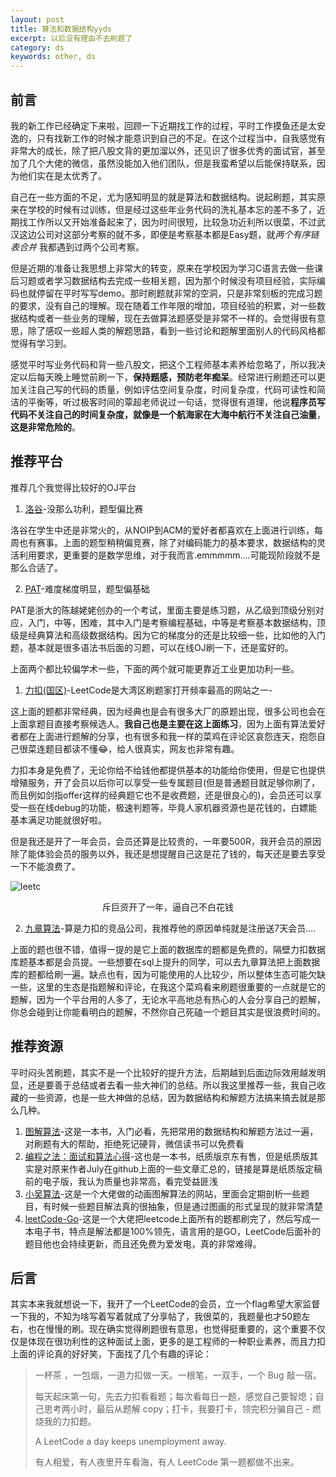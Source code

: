 ```yaml
---
layout: post
title: 算法和数据结构yyds
excerpt: 以后没有理由不去刷题了
category: ds
keywords: other, ds
---
```


## 前言

我的新工作已经确定下来啦，回顾一下近期找工作的过程，平时工作摸鱼还是太安逸的，只有找新工作的时候才能意识到自己的不足。在这个过程当中，自我感觉有非常大的成长，除了把八股文背的更加溜以外，还见识了很多优秀的面试官，甚至加了几个大佬的微信，虽然没能加入他们团队，但是我蛮希望以后能保持联系，因为他们实在是太优秀了。

自己在一些方面的不足，尤为感知明显的就是算法和数据结构。说起刷题，其实原来在学校的时候有过训练，但是经过这些年业务代码的洗礼基本忘的差不多了，近期找工作所以又开始准备起来了，因为时间很短，比较急功近利所以很菜，不过武汉这边公司对这部分考察的就不多，即便是考察基本都是Easy题，就*两个有序链表合并* 我都遇到过两个公司考察。

但是近期的准备让我思想上非常大的转变，原来在学校因为学习C语言去做一些课后习题或者学习数据结构去完成一些相关题，因为那个时候没有项目经验，实际编码也就停留在平时写写demo。那时刷题就非常的空洞，只是非常刻板的完成习题的要求，没有自己的理解。现在随着工作年限的增加，项目经验的积累，对一些数据结构或者一些业务的理解，现在去做算法题感受是非常不一样的。会觉得很有意思，除了感叹一些超人类的解题思路，看到一些讨论和题解里面别人的代码风格都觉得有学习到。

感觉平时写业务代码和背一些八股文，把这个工程师基本素养给忽略了，所以我决定以后每天晚上睡觉前刷一下，**保持题感，预防老年痴呆**。经常进行刷题还可以更加关注自己写的代码的质量，例如评估空间复杂度，时间复杂度，代码可读性和简洁的平衡等，听过极客时间的覃超老师说过一句话，觉得很有道理，他说**程序员写代码不关注自己的时间复杂度，就像是一个航海家在大海中航行不关注自己油量**，**这是非常危险的**。

## 推荐平台

推荐几个我觉得比较好的OJ平台

1. [洛谷](https://www.luogu.com.cn/)-没那么功利，题型偏比赛

洛谷在学生中还是非常火的，从NOIP到ACM的爱好者都喜欢在上面进行训练，每周也有赛事。上面的题型稍稍偏竞赛，除了对编码能力的基本要求，数据结构的灵活利用要求，更重要的是数学思维，对于我而言.emmmmm....可能现阶段就不是那么合适了。

2. [PAT](https://www.patest.cn/practice)-难度梯度明显，题型偏基础

PAT是浙大的陈越姥姥创办的一个考试，里面主要是练习题，从乙级到顶级分别对应，入门，中等，困难，其中入门是考察编程基础，中等是考察基本数据结构，顶级是经典算法和高级数据结构。因为它的梯度分的还是比较细一些，比如他的入门题，基本就是很多语法书后面的习题，可以在线OJ刷一下，还是蛮好的。

上面两个都比较偏学术一些，下面的两个就可能更靠近工业更加功利一些。

1. [力扣(国区)](https://leetcode-cn.com/problemset/algorithms/)-LeetCode是大湾区刷题家打开频率最高的网站之一-

这上面的题都非常经典，因为经典也是会有很多大厂的原题出现，很多公司也会在上面拿题目直接考察候选人。**我自己也是主要在这上面练习**，因为上面有算法爱好者都在上面进行题解的分享，也有很多和我一样的菜鸡在评论区哀怨连天，抱怨自己很菜连题目都读不懂😂，给人很真实，网友也非常有趣。

力扣本身是免费了，无论你给不给钱他都提供基本的功能给你使用，但是它也提供增殖服务，开了会员以后你可以享受一些专属题目(但是普通题目就足够你刷了，而且例如剑指offer这样的经典题它也不是收费题，还是很良心的)，会员还可以享受一些在线debug的功能，极速判题等，毕竟人家机器资源也是花钱的，白嫖能基本满足功能就很好啦。

但是我还是开了一年会员，会员还算是比较贵的，一年要500R，我开会员的原因除了能体验会员的服务以外，我还是想提醒自己这是花了钱的，每天还是要去享受一下不能浪费了。

![leetc](https://mypicgogo.oss-cn-hangzhou.aliyuncs.com/tuchuang20210821161156.png)

<center>斥巨资开了一年，逼自己不白花钱</center>

2. [九章算法](https://lc.jiuzhang.com/problem/)-算是力扣的竞品公司，我推荐他的原因单纯就是注册送7天会员....

上面的题也很不错，值得一提的是它上面的数据库的题都是免费的，隔壁力扣数据库题基本都是会员提。一些想要在sql上提升的同学，可以去九章算法把上面数据库的题都给刷一遍。缺点也有，因为可能使用的人比较少，所以整体生态可能欠缺一些，这里的生态是指题解和评论，在我这个菜鸡看来刷题很重要的一点就是它的题解，因为一个平台用的人多了，无论水平高地总有热心的人会分享自己的题解，你总会碰到让你能看明白的题解，不然你自己死磕一个题目其实是很浪费时间的。



## 推荐资源

平时闷头苦刷题，其实不是一个比较好的提升方法，后期越到后面边际效用越发明显，还是要善于总结或者去看一些大神们的总结。所以我这里推荐一些，我自己收藏的一些资源，也是一些大神做的总结，因为数据结构和解题方法搞来搞去就是那么几种。

1. [图解算法](https://weread.qq.com/web/reader/fbf32b80715c0184fbff41f)-这是一本书，入门必看，先把常用的数据结构和解题方法过一遍，对刷题有大的帮助，拒绝死记硬背，微信读书可以免费看
2. [编程之法：面试和算法心得](https://wizardforcel.gitbooks.io/the-art-of-programming-by-july/content/00.01.html)-这也是一本书，纸质版京东有售，但是纸质版其实是对原来作者July在github上面的一些文章汇总的，链接是算是纸质版定稿前的电子版，我认为质量也非常高，看完受益匪浅
3. [小吴算法](https://www.algomooc.com/)-这是一个大佬做的动画图解算法的网站，里面会定期剖析一些题目，有时候一些题目解法真的很抽象，但是通过图画的形式呈现的就非常清楚
4. [leetCode-Go](https://books.halfrost.com/leetcode/#%E5%BA%8F)-这是一个大佬把leetcode上面所有的题都刷完了，然后写成一本电子书，特点是解法都是100%领先，语言用的是GO，LeetCode后面补的题目他也会持续更新，而且还免费为爱发电，真的非常难得。

## 后言

其实本来我就想说一下，我开了一个LeetCode的会员，立一个flag希望大家监督一下我的，不知为啥写着写着就成了分享帖了，我很菜的，我题量也才50题左右，也在慢慢的刷。现在确实觉得刷题很有意思，也觉得挺重要的，这个重要不仅仅是体现在很功利性的这种面试上面，更多的是工程师的一种职业素养，而且力扣上面的评论真的好好笑，下面找了几个有趣的评论：

> 一杯茶 ，一包烟，一道力扣做一天。一根笔，一双手，一个 Bug 敲一宿。
>
> 每天起床第一句，先去力扣看看题；每次看每日一题，感觉自己要智熄；自己思考两小时，最后从题解 copy；打卡，我要打卡，领完积分骗自己 - 燃烧我的力扣题。
>
> A LeetCode a day keeps unemployment away.
>
> 有人相爱，有人夜里开车看海，有人 LeetCode 第一题都做不出来。